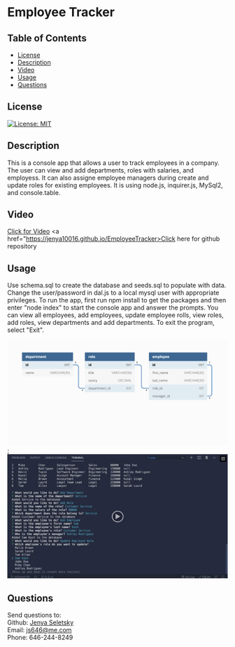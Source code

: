 # Employee Tracker

## Table of Contents

- [License](#license)
- [Description](#description)
- [Video](#video)
- [Usage](#instructions)
- [Questions](#questions)

## License

[![License: MIT](https://img.shields.io/badge/License-MIT-yellow.svg)](https://opensource.org/licenses/MIT)

## Description

This is a console app that allows a user to track employees in a company. The user can view and add departments, roles with salaries, and employess. It can also assigne employee managers during create and update roles for existing employees. It is using node.js, inquirer.js, MySql2, and console.table.

## Video

<a href="https://youtu.be/0LFviR8ClTA">Click for Video</a>
<a href="https://jenya10016.github.io/EmployeeTracker>Click here for github repository</a>

## Usage

Use schema.sql to create the database and seeds.sql to populate with data. Change the user/password in dal.js to a local mysql user with appropriate privileges. To run the app, first run npm install to get the packages and then enter "node index" to start the console app and answer the prompts. You can view all employees, add employees, update employee rolls, view roles, add roles, view departments and add departments. To exit the program, select "Exit".

![time](./assets/12-sql-homework-demo-01.png);
![time](./assets/vt.png)

## Questions

Send questions to: <br>
Github: [Jenya Seletsky](https://github.com/Jenya10016) <br>
Email: js646@me.com <br>
Phone: 646-244-8249 <br>
